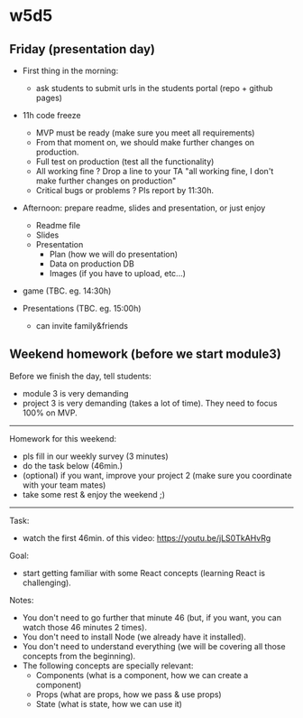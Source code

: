 

# w5d5


## Friday (presentation day)


- First thing in the morning: 
  - ask students to submit urls in the students portal (repo + github pages)




- 11h code freeze
  - MVP must be ready (make sure you meet all requirements)
  - From that moment on, we should make further changes on production.
  - Full test on production (test all the functionality)
  - All working fine ? Drop a line to your TA "all working fine, I don't make further changes on production"
  - Critical bugs or problems ? Pls report by 11:30h.

<!-- 
  Code Freeze. 
  
  Avoid:
  
  https://thecodinglove.com/when-we-add-one-last-feature-before-the-demo 
-->


- Afternoon: prepare readme, slides and presentation, or just enjoy
  - Readme file
  - Slides
  - Presentation
    - Plan (how we will do presentation)
    - Data on production DB
    - Images (if you have to upload, etc...)


- game (TBC. eg. 14:30h)

- Presentations (TBC. eg. 15:00h)
  - can invite family&friends


## Weekend homework (before we start module3)


Before we finish the day, tell students:
- module 3 is very demanding
- project 3 is very demanding (takes a lot of time). They need to focus 100% on MVP.


---




Homework for this weekend:
- pls fill in our weekly survey (3 minutes)
- do the task below (46min.)
- (optional) if you want, improve your project 2 (make sure you coordinate with your team mates)
- take some rest & enjoy the weekend ;) 

______________

Task: 
- watch the first 46min. of this video: https://youtu.be/jLS0TkAHvRg

Goal: 
- start getting familiar with some React concepts (learning React is challenging).

Notes:
- You don't need to go further that minute 46 (but, if you want, you can watch those 46 minutes 2 times).
- You don't need to install Node (we already have it installed).
- You don't need to understand everything (we will be covering all those concepts from the beginning). 
- The following concepts are specially relevant:
  - Components (what is a component, how we can create a component)
  - Props (what are props, how we pass & use props)
  - State (what is state, how we can use it)




<!-- 

Other alternatives / bonus:

- React Tutorial for Beginners - Programming with Mosh (2h 25min)
  https://www.youtube.com/watch?v=Ke90Tje7VS0

- Codevolution (https://www.youtube.com/playlist?list=PLC3y8-rFHvwgg3vaYJgHGnModB54rxOk3)



 -->